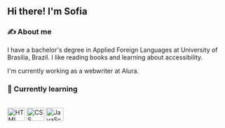 ## Hi there! I'm Sofia 

### ✍️ About me

I have a bachelor's degree in Applied Foreign Languages at University of Brasilia, Brazil. I like reading books and learning about accessibility.

I'm currently working as a webwriter at Alura.

### 📖 Currently learning
<br>
<div>
  <img align="center" alt="HTML logo" height="30" width="40" src="https://cdn.jsdelivr.net/gh/devicons/devicon/icons/html5/html5-plain.svg" />
  <img align="center" alt="CSS logo" height="30" width="40" src="https://cdn.jsdelivr.net/gh/devicons/devicon/icons/css3/css3-plain.svg" />
  <img align="center" alt="JavaScript logo logo" height="30" width="40" src="https://cdn.jsdelivr.net/gh/devicons/devicon/icons/javascript/javascript-plain.svg" />
</div>   
